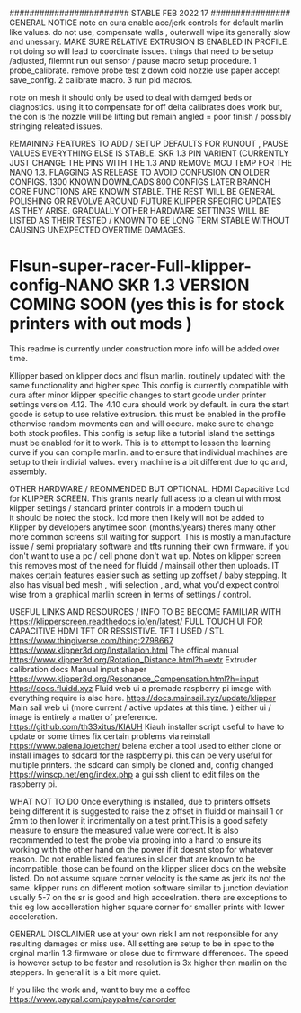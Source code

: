 ######################## STABLE FEB 2022 17  ################ 
GENERAL NOTICE 
note on cura enable acc/jerk controls for default marlin like values. do not use, compensate walls , outerwall wipe its generally slow and unessary. MAKE SURE RELATIVE EXTRUSION
IS ENABLED IN PROFILE. not doing so will lead to coordinate issues. 
things that need to be setup /adjusted, filemnt run out sensor / pause macro 
setup procedure. 1 probe_calibrate. remove probe test z down cold nozzle use paper accept save_config. 2 calibrate macro. 3 run pid macros. 

note on mesh it should only be used to deal with damged beds or diagnostics. using it to compensate for off delta calibrates does work but, the con is the nozzle will be lifting but remain angled = poor finish / possibly stringing releated issues. 

REMAINING FEATURES TO ADD / SETUP DEFAULTS FOR RUNOUT , PAUSE VALUES EVERYTHING ELSE IS STABLE. SKR 1.3 PIN VARIENT (CURRENTLY JUST CHANGE THE PINS WITH THE 1.3 AND REMOVE MCU TEMP FOR THE NANO 1.3. FLAGGING AS RELEASE TO AVOID CONFUSION ON OLDER CONFIGS. 1300 KNOWN DOWNLOADS 800 CONFIGS LATER BRANCH CORE FUNCTIONS ARE KNOWN STABLE. THE REST WILL BE 
GENERAL POLISHING OR REVOLVE AROUND FUTURE KLIPPER SPECIFIC UPDATES AS THEY ARISE. GRADUALLY OTHER HARDWARE SETTINGS WILL BE LISTED AS THEIR TESTED / KNOWN TO BE LONG TERM STABLE WITHOUT CAUSING UNEXPECTED OVERTIME DAMAGES. 

# Flsun-super-racer-Full-klipper-config-NANO SKR 1.3 VERSION COMING SOON (yes this is for stock printers with out mods ) 
  This readme is currently under construction more info will be added over time.

 Kllipper based on klipper docs and flsun marlin. routinely updated with the same functionality and higher spec 
 This config is currently compatible with cura after minor klipper specific changes to start gcode under printer settings version 4.12. The 4.10 cura should work by default.
in cura the start gcode is setup to use relative extrusion. this must be enabled in the profile otherwise random movments can and will occure. make sure to change both stock   profiles. This config is setup like a tutorial island the settings must be enabled for it to work. This is to attempt to lessen the learning curve if you can compile marlin. and to ensure that individual machines are setup to their indivial values. every machine is a bit different due to qc and, assembly. 
 
 OTHER HARDWARE / REOMMENDED BUT OPTIONAL.
  HDMI Capacitive Lcd for KLIPPER SCREEN. This grants nearly full acess to a clean ui with most klipper settings / standard printer controls in a modern touch ui  
it should be noted the stock. lcd more then likely will not be added to Klipper by developers anytimee soon (months/years) theres many other more common screens 
stil waiting for support. This is mostly a manufacture issue / semi propriatary software and tfts running their own firmware. if you don't want to use a pc / cell phone don't    wait up. Notes on klipper screen this removes most of the need for fluidd / mainsail other then uploads. IT makes certain features easier such as setting up zoffset / baby stepping. It also has visual bed mesh , wifi selection , and, what you'd expect control wise from a graphical marlin screen in terms of settings / control. 
 
USEFUL LINKS AND RESOURCES / INFO TO BE BECOME FAMILIAR WITH
https://klipperscreen.readthedocs.io/en/latest/ FULL TOUCH UI FOR CAPACITIVE HDMI TFT OR RESSISTIVE. TFT I USED / STL https://www.thingiverse.com/thing:2798667
https://www.klipper3d.org/Installation.html The offical manual 
https://www.klipper3d.org/Rotation_Distance.html?h=extr Extruder calibration docs 
Manual input shaper https://www.klipper3d.org/Resonance_Compensation.html?h=input
https://docs.fluidd.xyz Fluid web ui a premade raspberry pi image with everything require is also here. 
https://docs.mainsail.xyz/update/klipper Main sail web ui (more current / active updates at this time. ) either ui / image is entirely a matter of preference. 
https://github.com/th33xitus/KIAUH Kiauh installer script useful to have to update or some times fix certain problems via reinstall 
https://www.balena.io/etcher/ belena etcher a tool used to either clone or install images to sdcard for the raspberry pi. this can be very useful for multiple printers. the sdcard can simply be cloned and, config changed 
https://winscp.net/eng/index.php a gui ssh client to edit files on the raspberry pi. 


WHAT NOT TO DO 
 Once everything is installed, due to printers offsets being different it is suggested  to raise the z offset in fluidd or mainsail 1 or 2mm to then lower it incrimentally on a test print.This is a good safety measure  to ensure the measured value were correct. It is also recommended to test the probe via probing into a hand to ensure its working with the other hand on the power if it doesnt stop for whatever reason. 
 Do not enable listed features in slicer that are known to be incompatible. those can be found on the klipper slicer docs on the website listed. 
 Do not assume square corner velocity is the same as jerk its not the same. klipper runs on different motion software similar to junction deviation usually 5-7 on the sr is good and high acceelration. there are exceptions to this eg low accelleration  higher square corner for smaller prints with lower acceleration. 

GENERAL DISCLAIMER use at your own risk I am not responsible for any resulting damages or miss use. All setting are setup to be in spec to the orginal marlin 1.3 firmware or close due to firmware differences. The speed is however setup to be faster and resolution is 3x higher then  marlin on the steppers. In general it is a bit more quiet.

If you like the work and, want to buy me a coffee https://www.paypal.com/paypalme/danorder 


